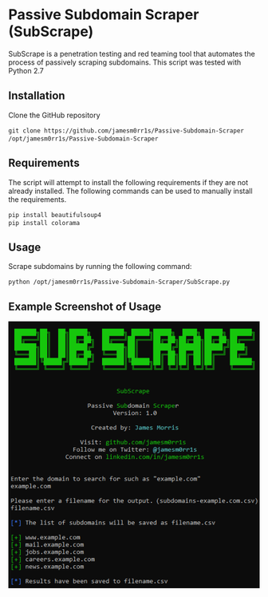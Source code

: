 # Passive Subdomain Scraper (SubScrape)

SubScrape is a penetration testing and red teaming tool that automates the process of passively scraping subdomains. This script was tested with Python 2.7

## Installation

Clone the GitHub repository
```
git clone https://github.com/jamesm0rr1s/Passive-Subdomain-Scraper /opt/jamesm0rr1s/Passive-Subdomain-Scraper
```

## Requirements

The script will attempt to install the following requirements if they are not already installed. The following commands can be used to manually install the requirements.
```
pip install beautifulsoup4
pip install colorama
```

## Usage

Scrape subdomains by running the following command:
```
python /opt/jamesm0rr1s/Passive-Subdomain-Scraper/SubScrape.py
```

## Example Screenshot of Usage

![ExampleOfUsage-SubScrape](screenshot.png?raw=true "ExampleOfUsage-SubScrape")

